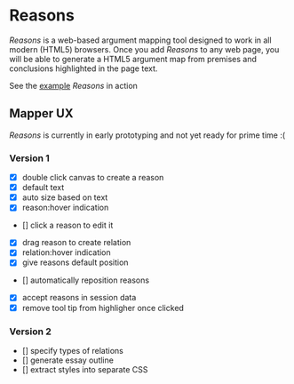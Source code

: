 # Reasons

*Reasons* is a web-based argument mapping tool designed to work in all modern (HTML5) browsers.  Once you add *Reasons* to any web page, you will be able to generate a HTML5 argument map from premises and conclusions highlighted in the page text.

See the [example](example) *Reasons* in action


## Mapper UX

*Reasons* is currently in early prototyping and not yet ready for prime time :(

### Version 1

  - [x] double click canvas to create a reason
  - [x] default text
  - [x] auto size based on text
  - [x] reason:hover indication
  - [] click a reason to edit it
  - [x] drag reason to create relation
  - [x] relation:hover indication
  - [x] give reasons default position
  - [] automatically reposition reasons
  - [x] accept reasons in session data
  - [x] remove tool tip from highligher once clicked

### Version 2

  - [] specify types of relations
  - [] generate essay outline
  - [] extract styles into separate CSS